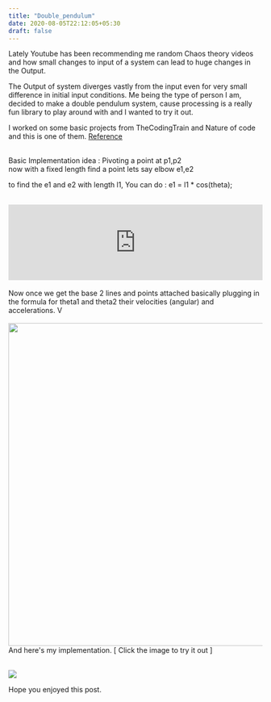 ```yaml
---
title: "Double_pendulum"
date: 2020-08-05T22:12:05+05:30
draft: false
---
```


Lately Youtube has been recommending me random Chaos theory videos and how small changes to input of a system can lead to huge changes in the Output.

The Output of system diverges vastly from the input even for very small difference in initial input conditions. Me being the type of person I am, decided to make a double pendulum system, cause processing is a really fun library to play around with and I wanted to try it out.

I worked on some basic projects from TheCodingTrain and Nature of code and this is one of them.
<a href="https://www.myphysicslab.com/pendulum/double-pendulum-en.html"> Reference </a>
<br>
<br>

Basic Implementation idea :
Pivoting a point at p1,p2
<br>
now with a fixed length find a point lets say elbow e1,e2

to find the e1 and e2 with length l1,
You can do :
e1 = l1 * cos(theta);
<br>
<br>

<iframe src="https://pastebin.com/embed_iframe/0eKarcL0" style="border:none;width:100%"></iframe>

<br>
<br>
Now once we get the base 2 lines and points attached basically plugging in the formula for theta1 and theta2
their velocities (angular) and accelerations. V
<br>
<br>

<img src="https://i.imgur.com/cUNwZKl.png" width=640 height=auto>
<br>
And here's my implementation. [ Click the image to try it out ]
<br>
<br>

<a href=https://0x45.in/projects/webrun/doublependulum/><img src=https://cdn.discordapp.com/attachments/852930321493655563/954759650354528346/Annotation_2020-08-05_221332_2SWPpm6.png></a>

Hope you enjoyed this post.



